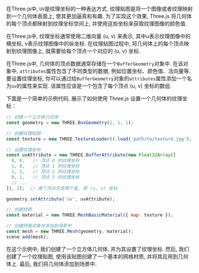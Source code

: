 在Three.js中, `UV`是纹理坐标的一种表达方式. 纹理贴图是将一个图像或者纹理映射到一个几何体表面上, 使其更加逼真和有趣. 为了实现这个效果, Three.js 将几何体的每个顶点都映射到纹理坐标空间上, 并使用这些坐标来获取纹理图像的颜色值. 

在Three.js中, 纹理坐标通常使用二维向量 (u, v) 来表示, 其中u表示纹理图像中的横坐标, v表示纹理图像中的纵坐标. 在纹理贴图过程中, 将几何体上的每个顶点映射到纹理图像上, 就需要给每个顶点一个对应的 (u, v) 坐标. 

在Three.js中, 几何体的顶点数据通常存储在一个`BufferGeometry`对象中. 在该对象中, `attributes`属性包含了不同类型的数据, 例如位置坐标、颜色值、法向量等. 
要设置纹理坐标, 你可以通过给`BufferGeometry`对象的`attributes`属性添加一个名为`uv`的属性来实现. 该属性应该是一个包含了每个顶点 (u, v) 坐标的数组. 

下面是一个简单的示例代码, 展示了如何使用 Three.js 设置一个几何体的纹理坐标：

```javascript
// 创建一个立方体几何体
const geometry = new THREE.BoxGeometry(1, 1, 1);

// 创建纹理贴图
const texture = new THREE.TextureLoader().load('path/to/texture.jpg');

// 设置纹理坐标
const uvAttribute = new THREE.BufferAttribute(new Float32Array([
  0, 0,   // 顶点 0 的纹理坐标
  1, 0,   // 顶点 1 的纹理坐标
  1, 1,   // 顶点 2 的纹理坐标
  0, 1,   // 顶点 3 的纹理坐标
  // ...
]), 2);  // 每个顶点包含两个值, 即 (u, v) 坐标

geometry.setAttribute('uv', uvAttribute);

// 创建材质
const material = new THREE.MeshBasicMaterial({ map: texture });

// 创建网格对象并添加到场景中
const mesh = new THREE.Mesh(geometry, material);
scene.add(mesh);
```

在这个示例中, 我们创建了一个立方体几何体, 并为其设置了纹理坐标. 然后, 我们创建了一个纹理贴图, 使用该贴图创建了一个基本的网格材质, 并将其应用到几何体上. 最后, 我们将几何体添加到场景中. 